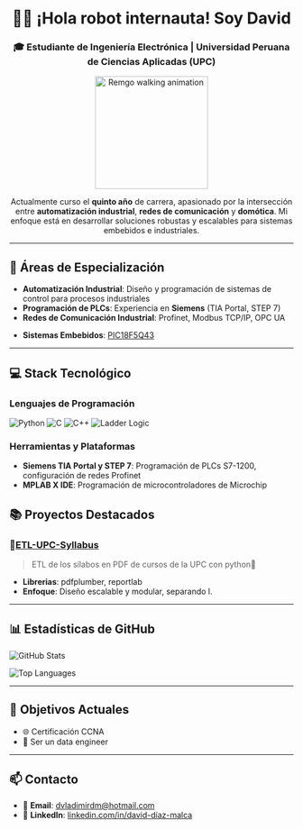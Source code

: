 <h1 align="center">👋🤖 ¡Hola robot internauta! Soy David</h1>
<h3 align="center">🎓 Estudiante de Ingeniería Electrónica | Universidad Peruana de Ciencias Aplicadas (UPC)</h3>

<p align="center">
  <img src="remgo_walking.gif" width="200" alt="Remgo walking animation"/>
</p>
<p align="center">
Actualmente curso el <b>quinto año</b> de carrera, apasionado por la intersección entre <b>automatización industrial</b>, <b>redes de comunicación</b> y <b>domótica</b>. Mi enfoque está en desarrollar soluciones robustas y escalables para sistemas embebidos e industriales.
</p>

---

## 🔧 Áreas de Especialización

- **Automatización Industrial**: Diseño y programación de sistemas de control para procesos industriales
- **Programación de PLCs**: Experiencia en **Siemens** (TIA Portal, STEP 7)
- **Redes de Comunicación Industrial**: Profinet, Modbus TCP/IP, OPC UA
<!--- **Domótica y IoT**: Integración de dispositivos inteligentes y protocolos de comunicación (MQTT, KNX)-->
- **Sistemas Embebidos**: [PIC18F5Q43](https://www.microchip.com/en-us/product/pic18f57q43)

---

## 💻 Stack Tecnológico

### Lenguajes de Programación
![Python](https://img.shields.io/badge/-Python-3776AB?style=flat-square&logo=python&logoColor=white)
![C](https://img.shields.io/badge/-C-A8B9CC?style=flat-square&logo=c&logoColor=white)
![C++](https://img.shields.io/badge/-C++-00599C?style=flat-square&logo=cplusplus&logoColor=white)
![Ladder Logic](https://img.shields.io/badge/-Ladder_Logic-009999?style=flat-square)

### Herramientas y Plataformas
- **Siemens TIA Portal y STEP 7**: Programación de PLCs S7-1200, configuración de redes Profinet
- **MPLAB X IDE**: Programación de microcontroladores de Microchip

## 📚 Proyectos Destacados
<!--

### 🏠 [Sistema Domótico Modular](https://github.com/remgo696/domotica-modular)
> Plataforma de automatización residencial basada en microcontroladores
- **Tecnologías**: ESP32, MQTT, Node-RED, Home Assistant
- **Características**: Control de iluminación, climatización, seguridad
- **Enfoque**: Diseño escalable, interoperabilidad entre protocolos
-->

### 📄[ETL-UPC-Syllabus](https://github.com/remgo696/ETL-UPC-Syllabus)
> ETL de los sílabos en PDF de cursos de la UPC con python🐍
- **Librerias**: pdfplumber, reportlab
- **Enfoque**: Diseño escalable y modular, separando l. 


---

## 📊 Estadísticas de GitHub

![GitHub Stats](https://github-readme-stats.vercel.app/api?username=remgo696&show_icons=true&theme=tokyonight&hide_border=true)

![Top Languages](https://github-readme-stats.vercel.app/api/top-langs/?username=remgo696&layout=compact&theme=tokyonight&hide_border=true)

---

## 🎯 Objetivos Actuales

<!--- 📖 Profundizar en **arquitecturas de sistemas distribuidos** aplicadas a automatización
- 🔧 Certificación en **Siemens TIA Portal** (TIA-PORTAL-PRO-1)-->
- 🌐 Certificación CCNA
- 💾 Ser un data engineer

---

## 📫 Contacto

- 📧 **Email**: [dvladimirdm@hotmail.com](mailto:dvladimirdm@hotmail.com)
- 💼 **LinkedIn**: [linkedin.com/in/david-díaz-malca](https://www.linkedin.com/in/david-d%C3%ADaz-malca/)

